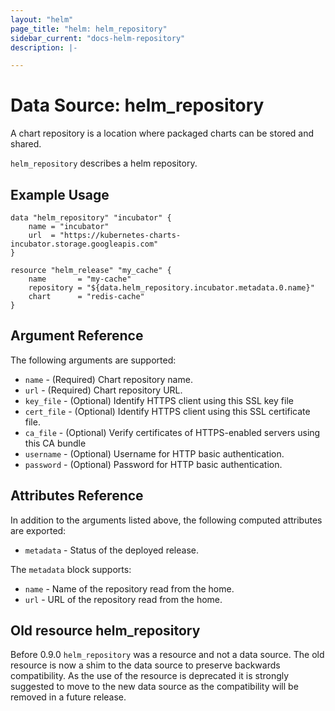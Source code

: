 ```yaml
---
layout: "helm"
page_title: "helm: helm_repository"
sidebar_current: "docs-helm-repository"
description: |-

---
```


# Data Source: helm_repository

A chart repository is a location where packaged charts can be stored and shared.

`helm_repository` describes a helm repository.

## Example Usage

```hcl
data "helm_repository" "incubator" {
    name = "incubator"
    url  = "https://kubernetes-charts-incubator.storage.googleapis.com"
}

resource "helm_release" "my_cache" {
    name       = "my-cache"
    repository = "${data.helm_repository.incubator.metadata.0.name}"
    chart      = "redis-cache"
}
```

## Argument Reference

The following arguments are supported:

* `name` - (Required) Chart repository name.
* `url` - (Required) Chart repository URL.
* `key_file` - (Optional) Identify HTTPS client using this SSL key file
* `cert_file` - (Optional) Identify HTTPS client using this SSL certificate file.
* `ca_file` - (Optional) Verify certificates of HTTPS-enabled servers using this CA bundle
* `username` - (Optional) Username for HTTP basic authentication.
* `password` - (Optional) Password for HTTP basic authentication.

## Attributes Reference

In addition to the arguments listed above, the following computed attributes are
exported:

* `metadata` - Status of the deployed release.

The `metadata` block supports:

* `name` - Name of the repository read from the home.
* `url` - URL of the repository read from the home.

## Old resource helm_repository

Before 0.9.0 `helm_repository` was a resource and not a data source. The old resource is now a shim to the data source to preserve backwards compatibility. As the use of the resource is deprecated it is strongly suggested to move to the new data source as the compatibility will be removed in a future release.
